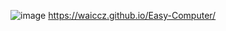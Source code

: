 ![image](https://github.com/user-attachments/assets/88bf9806-9453-4491-afd8-e5270481e7c5)
https://waiccz.github.io/Easy-Computer/
